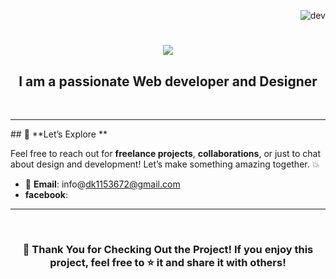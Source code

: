 <p align="right"> 
    <img src="https://komarev.com/ghpvc/?username=de-pesh&label=Profile%20views&color=0e75b6&style=plastic" alt="dev" />
    <!-- 
            <a href="https://visitcount.itsvg.in">
              <img src="https://visitcount.itsvg.in/api?id=de-pesh&label=Profile%20Views&color=1&icon=0&pretty=true" style="visibility: hidden"/>
            </a> 
    --->
</p>

<h1 align="center">
    <img src="https://readme-typing-svg.herokuapp.com/?font=Righteous&size=35&center=true&vCenter=true&width=500&height=70&duration=3000&lines=Hi+There!+👋;+I'm+Devraj!;" />
</h1>
 
<h2 align="center">I am a passionate Web developer and Designer</h2>
<br/>

 
<hr/>
## 🎯 **Let’s Explore **

Feel free to reach out for **freelance projects**, **collaborations**, or just to chat about design and development! Let’s make something amazing together. 💥

- 📧 **Email**: info@dk1153672@gmail.com
- **facebook**: 


---

<br>
<h3 align ="center">
🎉 Thank You for Checking Out the Project!
If you enjoy this project, feel free to ⭐️ it and share it with others!
</h3>
